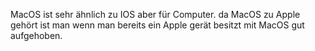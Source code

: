 MacOS ist sehr ähnlich zu IOS aber für Computer.
da MacOS zu Apple gehört ist man wenn man bereits ein Apple gerät besitzt mit MacOS gut aufgehoben. 
